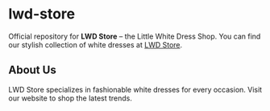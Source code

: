 # lwd-store

Official repository for **LWD Store** – the Little White Dress Shop. You can find our stylish collection of white dresses at [LWD Store](https://www.lwd.store/).

## About Us

LWD Store specializes in fashionable white dresses for every occasion. Visit our website to shop the latest trends.
